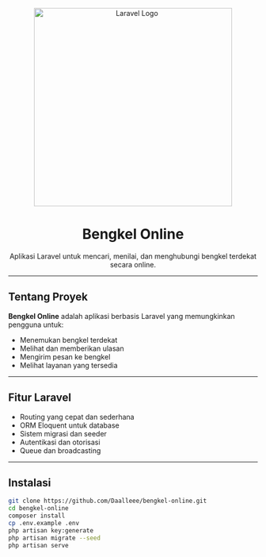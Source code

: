 <p align="center"><a href="https://laravel.com" target="_blank"><img src="https://raw.githubusercontent.com/laravel/art/master/logo-lockup/5%20SVG/2%20CMYK/1%20Full%20Color/laravel-logolockup-cmyk-red.svg" width="400" alt="Laravel Logo"></a></p>

<h1 align="center">Bengkel Online</h1>

<p align="center">
Aplikasi Laravel untuk mencari, menilai, dan menghubungi bengkel terdekat secara online.
</p>

---

## Tentang Proyek

**Bengkel Online** adalah aplikasi berbasis Laravel yang memungkinkan pengguna untuk:

-   Menemukan bengkel terdekat
-   Melihat dan memberikan ulasan
-   Mengirim pesan ke bengkel
-   Melihat layanan yang tersedia

---

## Fitur Laravel

-   Routing yang cepat dan sederhana
-   ORM Eloquent untuk database
-   Sistem migrasi dan seeder
-   Autentikasi dan otorisasi
-   Queue dan broadcasting

---

## Instalasi

```bash
git clone https://github.com/Daalleee/bengkel-online.git
cd bengkel-online
composer install
cp .env.example .env
php artisan key:generate
php artisan migrate --seed
php artisan serve
```
